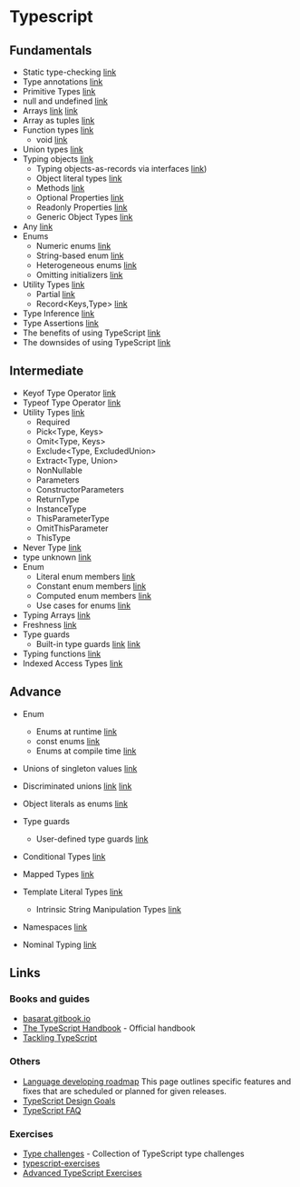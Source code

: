 # Typescript
## Fundamentals

- Static type-checking [link](https://www.typescriptlang.org/docs/handbook/2/basic-types.html#static-type-checking)
- Type annotations [link](https://exploringjs.com/tackling-ts/ch_typescript-essentials.html#type-annotations)
- Primitive Types [link](https://basarat.gitbook.io/typescript/type-system#primitive-types)
- null and undefined [link](https://exploringjs.com/tackling-ts/ch_typescript-essentials.html#union-types)
- Arrays [link](https://basarat.gitbook.io/typescript/type-system#arrays) [link](https://basarat.gitbook.io/typescript/type-system#arrays)
- Array as tuples [link](https://exploringjs.com/tackling-ts/ch_typescript-essentials.html#arrays-as-tuples)
- Function types [link](https://exploringjs.com/tackling-ts/ch_typescript-essentials.html#function-types)
  - void [link](https://basarat.gitbook.io/typescript/type-system#any)
- Union types [link](https://exploringjs.com/tackling-ts/ch_typescript-essentials.html#union-types)
- Typing objects [link](https://exploringjs.com/tackling-ts/ch_typescript-essentials.html#typing-objects)
  - Typing objects-as-records via interfaces [link](https://exploringjs.com/tackling-ts/ch_typescript-essentials.html#typing-objects-as-records-via-interfaces))
  - Object literal types [link](https://exploringjs.com/tackling-ts/ch_typescript-essentials.html#object-literal-types)
  - Methods [link](https://exploringjs.com/tackling-ts/ch_typescript-essentials.html#methods)
  - Optional Properties [link](https://www.typescriptlang.org/docs/handbook/2/objects.html#optional-properties)
  - Readonly Properties [link](https://www.typescriptlang.org/docs/handbook/2/objects.html#readonly-properties)
  - Generic Object Types [link](https://www.typescriptlang.org/docs/handbook/2/objects.html#generic-object-types)
- Any [link](https://basarat.gitbook.io/typescript/type-system#any)
- Enums
  - Numeric enums [link](https://exploringjs.com/tackling-ts/ch_enums.html#numeric-enums)
  - String-based enum [link](https://exploringjs.com/tackling-ts/ch_enums.html#string-based-enums)
  - Heterogeneous enums [link](https://exploringjs.com/tackling-ts/ch_enums.html#heterogeneous-enums)
  - Omitting initializers [link](https://exploringjs.com/tackling-ts/ch_enums.html#omitting-initializers)
- Utility Types [link](https://www.typescriptlang.org/docs/handbook/utility-types.html)
  - Partial<Type> [link](https://www.typescriptlang.org/docs/handbook/utility-types.html#partialtype)
  - Record<Keys,Type> [link](https://www.typescriptlang.org/docs/handbook/utility-types.html#recordkeystype)
- Type Inference [link](https://www.typescriptlang.org/docs/handbook/type-inference.html)
- Type Assertions [link](https://www.typescriptlang.org/docs/handbook/2/everyday-types.html#type-assertions)
- The benefits of using TypeScript [link](https://exploringjs.com/tackling-ts/ch_why-typescript.html#the-benefits-of-using-typescript)
- The downsides of using TypeScript [link](https://exploringjs.com/tackling-ts/ch_why-typescript.html#the-downsides-of-using-typescript)

## Intermediate
- Keyof Type Operator [link](https://www.typescriptlang.org/docs/handbook/2/keyof-types.html)
- Typeof Type Operator [link](https://www.typescriptlang.org/docs/handbook/2/typeof-types.html)
- Utility Types  [link](https://www.typescriptlang.org/docs/handbook/utility-types.html)
  - Required<Type> 
  - Pick<Type, Keys>
  - Omit<Type, Keys> 
  - Exclude<Type, ExcludedUnion> 
  - Extract<Type, Union>
  - NonNullable<Type>
  - Parameters<Type>
  - ConstructorParameters<Type>
  - ReturnType<Type>
  - InstanceType<Type>
  - ThisParameterType<Type>
  - OmitThisParameter<Type> 
  - ThisType<Type>
- Never Type [link](https://basarat.gitbook.io/typescript/type-system/never)    
-  type unknown [link](https://exploringjs.com/tackling-ts/ch_any-unknown.html#the-top-type-unknown)
- Enum 
  - Literal enum members  [link](https://exploringjs.com/tackling-ts/ch_enums.html#literal-enum-members)
  - Constant enum members [link](https://exploringjs.com/tackling-ts/ch_enums.html#constant-enum-members)
  - Computed enum members [link](https://exploringjs.com/tackling-ts/ch_enums.html#computed-enum-members)
  - Use cases for enums [link](https://exploringjs.com/tackling-ts/ch_enums.html#use-cases-for-enums)
- Typing Arrays [link](https://exploringjs.com/tackling-ts/ch_typing-arrays.html) 
- Freshness [link](https://basarat.gitbook.io/typescript/type-system/freshness)
- Type guards
  - Built-in type guards [link](https://exploringjs.com/tackling-ts/ch_type-guards-assertion-functions.html#narrowing-via-built-in-type-guards) [link](https://exploringjs.com/tackling-ts/ch_type-guards-assertion-functions.html#when-are-static-types-too-general)
- Typing functions  [link](https://exploringjs.com/tackling-ts/ch_typing-functions.html)
- Indexed Access Types [link](https://www.typescriptlang.org/docs/handbook/2/indexed-access-types.html)

## Advance
- Enum
  - Enums at runtime [link](https://exploringjs.com/tackling-ts/ch_enums.html#enums-at-runtime)
  - const enums [link](https://exploringjs.com/tackling-ts/ch_enums.html#const-enums)
  - Enums at compile time [link](https://exploringjs.com/tackling-ts/ch_enums.html#enums-at-compile-time)
- Unions of singleton values [link](https://exploringjs.com/tackling-ts/ch_enum-alternatives.html#unions-of-singleton-values)
- Discriminated unions [link](https://exploringjs.com/tackling-ts/ch_enum-alternatives.html#discriminated-union) [link](https://www.typescriptlang.org/docs/handbook/typescript-in-5-minutes-func.html#discriminated-unions)
- Object literals as enums  [link](https://exploringjs.com/tackling-ts/ch_enum-alternatives.html#object-literals-as-enums)
- Type guards
  - User-defined type guards [link](https://exploringjs.com/tackling-ts/ch_type-guards-assertion-functions.html#user-defined-type-guards)
  
- Conditional Types [link](https://www.typescriptlang.org/docs/handbook/2/conditional-types.html)
- Mapped Types [link](https://www.typescriptlang.org/docs/handbook/2/mapped-types.html)
- Template Literal Types [link](https://www.typescriptlang.org/docs/handbook/2/template-literal-types.html)
  - Intrinsic String Manipulation Types [link](https://www.typescriptlang.org/docs/handbook/utility-types.html#intrinsic-string-manipulation-types)
- Namespaces  [link](https://www.typescriptlang.org/docs/handbook/namespaces.html)
- Nominal Typing [link](https://basarat.gitbook.io/typescript/main-1/nominaltyping)


## Links

### Books and guides

- [basarat.gitbook.io](https://basarat.gitbook.io/typescript/)
- [The TypeScript Handbook](https://www.typescriptlang.org/docs/handbook/intro.html) - Official handbook
- [Tackling TypeScript](https://exploringjs.com/tackling-ts/toc.html)

### Others

- [Language developing roadmap](https://github.com/microsoft/TypeScript/wiki/Roadmap) This page outlines specific features and fixes that are scheduled or planned for given releases.
- [TypeScript Design Goals](https://github.com/microsoft/TypeScript/wiki/TypeScript-Design-Goals)
- [TypeScript FAQ](https://github.com/microsoft/TypeScript/wiki/FAQ)

### Exercises

- [Type challenges](https://github.com/type-challenges/type-challenges) - Collection of TypeScript type challenges
- [typescript-exercises](https://github.com/typescript-exercises/typescript-exercises) 
- [Advanced TypeScript Exercises](https://dev.to/macsikora/advanced-typescript-exercises-question-1-45k4)
